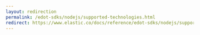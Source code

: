 ```yaml
---
layout: redirection
permalink: /edot-sdks/nodejs/supported-technologies.html
redirect: https://www.elastic.co/docs/reference/edot-sdks/nodejs/supported-technologies
---
```

